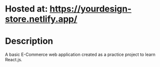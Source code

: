 
# Hosted at: https://yourdesign-store.netlify.app/


# Description
A basic E-Commerce web application created as a practice project to learn React.js.
